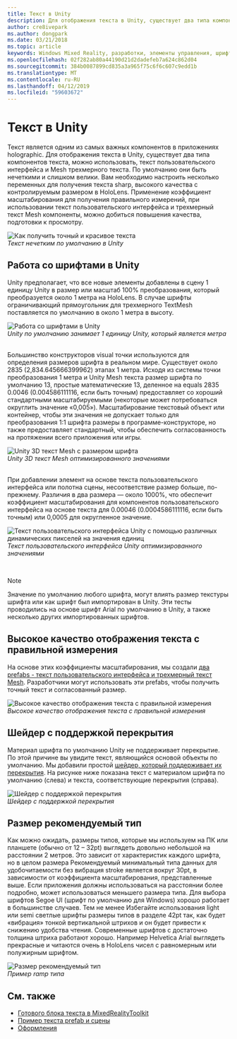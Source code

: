 ```yaml
---
title: Текст в Unity
description: Для отображения текста в Unity, существует два типа компонентов текста, можно использовать, текст пользовательского интерфейса и Mesh трехмерного текста.
author: cre8ivepark
ms.author: dongpark
ms.date: 03/21/2018
ms.topic: article
keywords: Windows Mixed Reality, разработки, элементы управления, шрифта, оформление, пользовательского интерфейса, ux
ms.openlocfilehash: 02f282ab80a44190d21d2dadefeb7a624c862d04
ms.sourcegitcommit: 384b0087899cd835a3a965f75c6f6c607c9edd1b
ms.translationtype: MT
ms.contentlocale: ru-RU
ms.lasthandoff: 04/12/2019
ms.locfileid: "59603672"
---
```

# <a name="text-in-unity"></a>Текст в Unity

Текст является одним из самых важных компонентов в приложениях holographic. Для отображения текста в Unity, существует два типа компонентов текста, можно использовать, текст пользовательского интерфейса и Mesh трехмерного текста. По умолчанию они быть нечеткими и слишком велики. Вам необходимо настроить несколько переменных для получения текста sharp, высокого качества с контролируемым размером в HoloLens. Применение коэффициент масштабирования для получения правильного измерений, при использовании текст пользовательского интерфейса и трехмерный текст Mesh компоненты, можно добиться повышения качества, подготовки к просмотру.

![Как получить точный и красивое текста](images/hug-text-02-640px.png)<br>
*Текст нечетким по умолчанию в Unity*

## <a name="working-with-fonts-in-unity"></a>Работа со шрифтами в Unity

Unity предполагает, что все новые элементы добавлены в сцену 1 единицу Unity в размер или масштаб 100% преобразования, который преобразуется около 1 метра на HoloLens. В случае шрифты ограничивающий прямоугольник для трехмерного TextMesh поставляется по умолчанию в около 1 метра в высоту.

![Работа со шрифтами в Unity](images/640px-hug-text-03.png)<br>
*Unity по умолчанию занимает 1 единицу Unity, который является метра*

<br>
Большинство конструкторов visual точки используются для определения размеров шрифта в реальном мире. Существует около 2835 (2,834.645666399962) этапах 1 метра. Исходя из системы точки преобразования 1 метра и Unity Mesh текста размер шрифта по умолчанию 13, простые математические 13, деленное на equals 2835 0.0046 (0.004586111116, если быть точным) предоставляет со хороший стандартными масштабируемыми (некоторые может потребоваться округлить значение «0,005»). Масштабирование текстовый объект или контейнер, чтобы эти значения не допускает только для преобразования 1:1 шрифта размеры в программе-конструкторе, но также предоставляет стандартный, чтобы обеспечить согласованность на протяжении всего приложения или игры.

![Unity 3D текст Mesh с размером шрифта](images/hug-text-05-1000px.png)<br>
*Unity 3D текст Mesh оптимизированного значениями*

<br>
При добавлении элемент на основе текста пользовательского интерфейса или полотна сцены, несоответствие размер больше, по-прежнему. Различия в два размера — около 1000%, что обеспечит коэффициент масштабирования для компонентов пользовательского интерфейса на основе текста для 0.00046 (0.0004586111116, если быть точным) или 0,0005 для округленное значение.

![Текст пользовательского интерфейса Unity с помощью различных динамических пикселей на значения единиц](images/hug-text-04-1000px.png)<br>
*Текст пользовательского интерфейса Unity оптимизированного значениями*

<br>

>[!NOTE]
>Значение по умолчанию любого шрифта, могут влиять размер текстуры шрифта или как шрифт был импортирован в Unity. Эти тесты проводились на основе шрифт Arial по умолчанию в Unity, а также несколько других импортированных шрифтов.

## <a name="sharp-text-rendering-quality-with-proper-dimension"></a>Высокое качество отображения текста с правильной измерения

На основе этих коэффициенты масштабирования, мы создали [два prefabs - текст пользовательского интерфейса и трехмерный текст Mesh](https://github.com/Microsoft/MixedRealityToolkit-Unity/tree/htk_release/Assets/HoloToolkit/UX/Prefabs). Разработчики могут использовать эти prefabs, чтобы получить точный текст и согласованный размер.

![Высокое качество отображения текста с правильной измерения](images/hug-text-06-1000px.png)<br>
*Высокое качество отображения текста с правильной измерения*

## <a name="shader-with-occlusion-support"></a>Шейдер с поддержкой перекрытия

Материал шрифта по умолчанию Unity не поддерживает перекрытие. По этой причине вы увидите текст, являющийся основой объекты по умолчанию. Мы добавили простой [шейдер, который поддерживает их перекрытия](https://github.com/Microsoft/MixedRealityToolkit-Unity/tree/htk_release/Assets/HoloToolkit/UX/Shaders). На рисунке ниже показана текст с материалом шрифта по умолчанию (слева) и текста, соответствующие перекрытия (справа).

![Шейдер с поддержкой перекрытия](images/hug-text-07-1000px.png)<br>
*Шейдер с поддержкой перекрытия*

## <a name="recommended-type-size"></a>Размер рекомендуемый тип

Как можно ожидать, размеры типов, которые мы используем на ПК или планшете (обычно от 12 – 32pt) выглядеть довольно небольшой на расстоянии 2 метров. Это зависит от характеристик каждого шрифта, но в целом размера Рекомендуемый минимальный типа данных для удобочитаемости без вибрация stroke является вокруг 30pt, в зависимости от коэффициента масштабирования, представленные выше. Если приложения должны использоваться на расстоянии более подробно, может использоваться меньшего размера типа. Для выбора шрифтов Segoe UI (шрифт по умолчанию для Windows) хорошо работает в большинстве случаев. Тем не менее Избегайте использования light или semi светлые шрифты размеры типов в разделе 42pt так, как будет «вибрация» тонкой вертикальной штрихов и он будет привести к снижению удобства чтения. Современные шрифтов с достаточно толщина штриха работают хорошо. Например Helvetica Arial выглядеть прекрасные и читаются очень в HoloLens чисел с равномерным или полужирным шрифтом.

![Размер рекомендуемый тип](images/hug-text-08-1000px.png)<br>
*Пример ramp типа*

## <a name="see-also"></a>См. также
* [Готового блока текста в MixedRealityToolkit](https://github.com/Microsoft/MixedRealityToolkit-Unity/tree/htk_release/Assets/HoloToolkit/UX/Prefabs)
* [Пример текста prefab и сцены](https://github.com/Microsoft/MixedRealityToolkit-Unity/tree/htk_release/Assets/HoloToolkit-Examples/UX/Scenes)
* [Оформления](typography.md)

 
